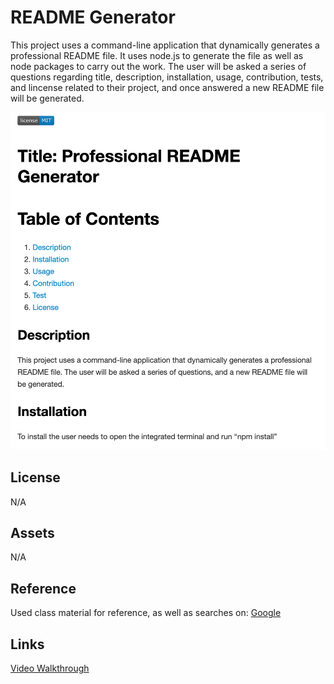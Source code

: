 # README Generator

This project uses a command-line application that dynamically generates a professional README file. It uses node.js to generate the file as well as node packages to carry out the work. The user will be asked a series of questions regarding title, description, installation, usage, contribution, tests, and lincense related to their project, and once answered a new README file will be generated.

![Screenshot](./Screenshot%202023-07-15%20at%204.33.51%20PM.png)


## License
N/A

## Assets
N/A

## Reference
Used class material for reference, as well as searches on: [Google](https://google.com)

## Links
[Video Walkthrough](https://watch.screencastify.com/v/Kjn6xWXbomIkqbsTEK1k)



